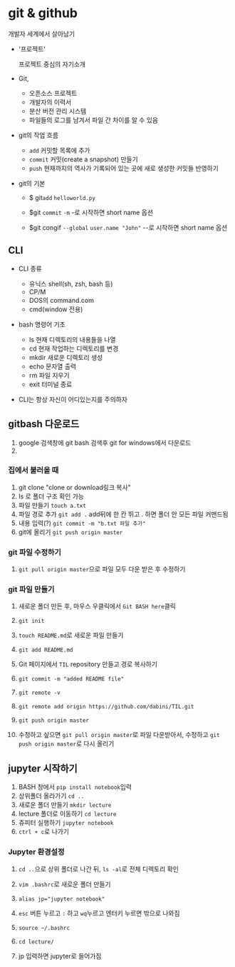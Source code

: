 # git & github

개발자 세계에서 살아남기

- '프로젝트' 

  프로젝트 중심의 자기소개

- Git,

  - 오픈소스 프로젝트
  - 개발자의 이력서
  - 분산 버전 관리 시스템
  - 파일들의 로그를 남겨서 파일 간 차이를 알 수 있음

- git의 작업 흐름

  - `add` 커밋할 목록에 추가
  - `commit` 커밋(create a snapshot) 만들기
  - `push` 현재까지의 역사가 기록되어 있는 곳에 새로 생성한 커밋들 반영하기

- git의 기본

  - $ git`add` `helloworld.py`

  - $git `commit` `-m`   -로 시작하면  short name 옵션

  - $git congif `--global` `user.name "John"`  --로 시작하면  short name 옵션

    

## CLI

- CLI 종류
  - 유닉스  shell(sh, zsh, bash 등)
  -  CP/M
  -  DOS의 command.com
  -  cmd(window 전용)

- bash 명령어 기초
  - ls 현재 디렉토리의 내용들을 나열
  - cd 현재 작업하는 디렉토리를 변경
  - mkdir  새로운 디렉토리 생성
  - echo 문자열 출력
  - rm 파일 지우기
  - exit 터미널 종료
- CLI는 항상 자신이 어디있는지를 주의하자



## gitbash 다운로드

1. google 검색창에 git bash 검색후 git for windows에서 다운로드
2. 



### 집에서 불러올 때

1. git clone "clone or download링크 복사"
2. ls 로 폴더 구조 확인 가능
3. 파일 만들기 `touch a.txt`
4. 파일 경로 추가 `git add .`  add뒤에 한 칸 뛰고 . 하면 폴더 안 모든 파일 커맨드됨
5. 내용 입력(?) `git commit -m "b.txt 파일 추가"`
6. git에 올리기 `git push origin master`



### git 파일 수정하기

1.  `git pull origin master`으로 파일 모두 다운 받은 후 수정하기



### git  파일 만들기

1. 새로운 폴더 만든 후, 마우스 우클릭에서 `Git BASH here`클릭 
2. `git init`
3. `touch README.md`로 새로운 파일 만들기 

4. `git add README.md`

5. Git 페이지에서 `TIL` repository 만들고 경로 복사하기

6. `git commit -m "added README file"`

7. `git remote -v`

8. `git remote add origin https://github.com/dabini/TIL.git`

9.  `git push origin master`

10. 수정하고 싶으면  `git pull origin master`로 파일 다운받아서, 수정하고 `git push origin master`로 다시 올리기

    

## jupyter 시작하기

1. BASH 창에서 `pip install notebook`입력
2. 상위폴더 올라가기 `cd ..`
3. 새로운 폴더 만들기 `mkdir lecture`
4. lecture 폴더로 이동하기 `cd lecture`
5. 쥬피터 실행하기 `jupyter notebook`
6. `ctrl + c`로 나가기



### Jupyter 환경설정

1. `cd ..`으로 상위 폴더로 나간 뒤, `ls -al`로 전체 디렉토리 확인

2. `vim .bashrc`로 새로운 폴더 만들기

3. `alias jp="jupyter notebook"` 

4. `esc` 버튼 누르고 `:` 하고 `wq`누르고 엔터키 누르면 밖으로 나와짐

5. `source ~/.bashrc`

6. `cd lecture/`

7. jp 입력하면 jupyter로 들어가짐

   
